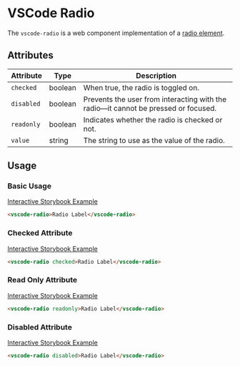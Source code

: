 # VSCode Radio

The `vscode-radio` is a web component implementation of a [radio element](https://developer.mozilla.org/en-US/docs/Web/HTML/Element/input/radio).

## Attributes

| Attribute  | Type    | Description                                                                         |
| ---------- | ------- | ----------------------------------------------------------------------------------- |
| `checked`  | boolean | When true, the radio is toggled on.                                                 |
| `disabled` | boolean | Prevents the user from interacting with the radio––it cannot be pressed or focused. |
| `readonly` | boolean | Indicates whether the radio is checked or not.                                      |
| `value`    | string  | The string to use as the value of the radio.                                        |

## Usage

### Basic Usage

[Interactive Storybook Example](https://microsoft.github.io/vscode-webview-ui-toolkit/?path=/story/library-radio--default)

```html
<vscode-radio>Radio Label</vscode-radio>
```

### Checked Attribute

[Interactive Storybook Example](https://microsoft.github.io/vscode-webview-ui-toolkit/?path=/story/library-radio--with-checked)

```html
<vscode-radio checked>Radio Label</vscode-radio>
```

### Read Only Attribute

[Interactive Storybook Example](https://microsoft.github.io/vscode-webview-ui-toolkit/?path=/story/library-radio--with-read-only)

```html
<vscode-radio readonly>Radio Label</vscode-radio>
```

### Disabled Attribute

[Interactive Storybook Example](https://microsoft.github.io/vscode-webview-ui-toolkit/?path=/story/library-radio--with-disabled)

```html
<vscode-radio disabled>Radio Label</vscode-radio>
```
